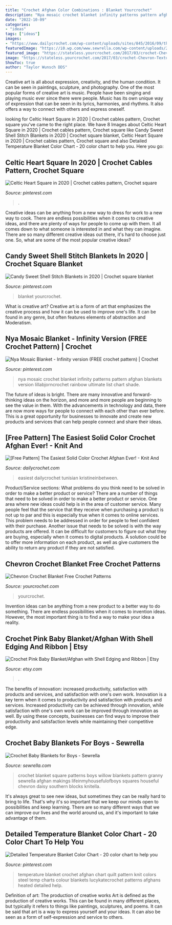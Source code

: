 ```yaml
---
title: "Crochet Afghan Color Combinations : Blanket Yourcrochet"
description: "Nya mosaic crochet blanket infinity patterns pattern afghan blankets version lillabjorncrochet rainbow ultimate list chart shade"
date: "2022-10-09"
categories:
- "ideas"
tags: ["ideas"]
images:
- "https://www.dailycrochet.com/wp-content/uploads/sites/845/2016/09/the-easiest-afghan-ever-3.jpg"
featuredImage: "https://i0.wp.com/www.sewrella.com/wp-content/uploads/2017/12/20160915_114819.jpg?resize=900%2C1600&amp;ssl=1"
featured_image: "https://stateless.yourcrochet.com/2017/03/crochet-Chevron-Textured-Blanket--1024x683.jpg"
image: "https://stateless.yourcrochet.com/2017/03/crochet-Chevron-Textured-Blanket--1024x683.jpg"
ShowToc: true
author: "Taylor Wunsch DDS"
---
```



Creative art is all about expression, creativity, and the human condition. It can be seen in paintings, sculpture, and photography. One of the most popular forms of creative art is music. People have been singing and playing music ever since there were people. Music has its own unique way of expression that can be seen in its lyrics, harmonies, and rhythms. It also offers a way to connect with others and express oneself.

	

		
looking for Celtic Heart Square in 2020 | Crochet cables pattern, Crochet square you've came to the right place. We have 8 Images about Celtic Heart Square in 2020 | Crochet cables pattern, Crochet square like Candy Sweet Shell Stitch Blankets in 2020 | Crochet square blanket, Celtic Heart Square in 2020 | Crochet cables pattern, Crochet square and also Detailed Temperature Blanket Color Chart - 20 color chart to help you. Here you go:
		
    
## Celtic Heart Square In 2020 | Crochet Cables Pattern, Crochet Square

<img loading=lazy src="https://i.pinimg.com/736x/fa/26/ea/fa26ea889556609fd22430769383df98.jpg" onerror="this.onerror=null;this.src='https://tse2.mm.bing.net/th?id=OIP.6iAGqFq0JbUgAgED0pdNygHaLH&amp;pid=15.1';" alt="Celtic Heart Square in 2020 | Crochet cables pattern, Crochet square">

_Source: pinterest.com_

>. 

	

Creative ideas can be anything from a new way to dress for work to a new way to cook. There are endless possibilities when it comes to creative ideas, and there are plenty of ways for people to come up with them. It all comes down to what someone is interested in and what they can imagine. There are so many different creative ideas out there, it's hard to choose just one. So, what are some of the most popular creative ideas?

    
## Candy Sweet Shell Stitch Blankets In 2020 | Crochet Square Blanket

<img loading=lazy src="https://i.pinimg.com/736x/8f/68/72/8f6872a238bba561078cba7a6830f096.jpg" onerror="this.onerror=null;this.src='https://tse1.mm.bing.net/th?id=OIP.Bx9vui4LC8p4M-RwKTeVKQHaRS&amp;pid=15.1';" alt="Candy Sweet Shell Stitch Blankets in 2020 | Crochet square blanket">

_Source: pinterest.com_

>blanket yourcrochet. 

	

What is creative art?
Creative art is a form of art that emphasizes the creative process and how it can be used to improve one's life. It can be found in any genre, but often features elements of abstraction and Moderatism.

    
## Nya Mosaic Blanket - Infinity Version (FREE Crochet Pattern) | Crochet

<img loading=lazy src="https://i.pinimg.com/originals/b9/f0/b7/b9f0b76916becafca058b7657361c987.png" onerror="this.onerror=null;this.src='https://tse1.mm.bing.net/th?id=OIP.fQE94WblEcRsAHE5itXxiQHaHa&amp;pid=15.1';" alt="Nya Mosaic Blanket - Infinity version (FREE crochet pattern) | Crochet">

_Source: pinterest.com_

>nya mosaic crochet blanket infinity patterns pattern afghan blankets version lillabjorncrochet rainbow ultimate list chart shade. 

	

The future of ideas is bright. There are many innovative and forward-thinking ideas on the horizon, and more and more people are beginning to see the value in them. With the advancements in technology and data, there are now more ways for people to connect with each other than ever before. This is a great opportunity for businesses to innovate and create new products and services that can help people connect and share their ideas.

    
## [Free Pattern] The Easiest Solid Color Crochet Afghan Ever! - Knit And

<img loading=lazy src="https://www.dailycrochet.com/wp-content/uploads/sites/845/2016/09/the-easiest-afghan-ever-3.jpg" onerror="this.onerror=null;this.src='https://tse1.mm.bing.net/th?id=OIP.DK4f9fMBO8j4CTnjTOfqMAHaLI&amp;pid=15.1';" alt="[Free Pattern] The Easiest Solid Color Crochet Afghan Ever! - Knit And">

_Source: dailycrochet.com_

>easiest dailycrochet tunisian kristineinbetween. 

	

Product/Service sections: What problems do you think need to be solved in order to make a better product or service?
There are a number of things that need to be solved in order to make a better product or service. One area where new ideas could help is in the area of customer service. Many people feel that the service that they receive when purchasing a product is not up to par and this is especially true when it comes to online services. This problem needs to be addressed in order for people to feel confident with their purchase. Another issue that needs to be solved is with the way products are offered. It can be difficult for customers to figure out what they are buying, especially when it comes to digital products. A solution could be to offer more information on each product, as well as give customers the ability to return any product if they are not satisfied.

    
## Chevron Crochet Blanket Free Crochet Patterns

<img loading=lazy src="https://stateless.yourcrochet.com/2017/03/crochet-Chevron-Textured-Blanket--1024x683.jpg" onerror="this.onerror=null;this.src='https://tse2.mm.bing.net/th?id=OIP.DtZjqiXe-o7hkQ0NvCLFXwHaE8&amp;pid=15.1';" alt="Chevron Crochet Blanket Free Crochet Patterns">

_Source: yourcrochet.com_

>yourcrochet. 

	

Invention ideas can be anything from a new product to a better way to do something. There are endless possibilities when it comes to invention ideas. However, the most important thing is to find a way to make your idea a reality.

    
## Crochet Pink Baby Blanket/Afghan With Shell Edging And Ribbon | Etsy

<img loading=lazy src="https://i.etsystatic.com/7401551/r/il/f4758e/565675234/il_1588xN.565675234_elv2.jpg" onerror="this.onerror=null;this.src='https://tse2.mm.bing.net/th?id=OIP.-FeceS9jJiHnU95xXnd9lwHaE8&amp;pid=15.1';" alt="Crochet Pink Baby Blanket/Afghan with Shell Edging and Ribbon | Etsy">

_Source: etsy.com_

>. 

	

The benefits of innovation: increased productivity, satisfaction with products and services, and satisfaction with one's own work.
Innovation is a key term when it comes to productivity and satisfaction with products and services. Increased productivity can be achieved through innovation, while satisfaction with one's own work can be improved through innovation as well. By using these concepts, businesses can find ways to improve their productivity and satisfaction levels while maintaining their competitive edge.

    
## Crochet Baby Blankets For Boys - Sewrella

<img loading=lazy src="https://i0.wp.com/www.sewrella.com/wp-content/uploads/2017/12/20160915_114819.jpg?resize=900%2C1600&amp;ssl=1" onerror="this.onerror=null;this.src='https://tse4.mm.bing.net/th?id=OIP.RGJbcMGjdZMExyfo7DT6RgHaNK&amp;pid=15.1';" alt="Crochet Baby Blankets for Boys - Sewrella">

_Source: sewrella.com_

>crochet blanket square patterns boys willow blankets pattern granny sewrella afghan makings lifeinmyhousefulofboys squares houseful chevron daisy southern blocks knitella. 

	

It's always great to see new ideas, but sometimes they can be really hard to bring to life. That's why it's so important that we keep our minds open to possibilities and keep learning. There are so many different ways that we can improve our lives and the world around us, and it's important to take advantage of them.

    
## Detailed Temperature Blanket Color Chart - 20 Color Chart To Help You

<img loading=lazy src="https://i.pinimg.com/736x/6e/90/f8/6e90f890cca0d740123ad6f6e4f0cda2.jpg" onerror="this.onerror=null;this.src='https://tse4.mm.bing.net/th?id=OIP.sG59WqFjEdNOHx-w6HTCqAHaTs&amp;pid=15.1';" alt="Detailed Temperature Blanket Color Chart - 20 color chart to help you">

_Source: pinterest.com_

>temperature blanket crochet afghan chart quilt pattern knit colors steel temp charts colour blankets lucykatecrochet patterns afghans heated detailed help. 

	

Definition of art: The production of creative works
Art is defined as the production of creative works. This can be found in many different places, but typically it refers to things like paintings, sculptures, and poems. It can be said that art is a way to express yourself and your ideas. It can also be seen as a form of self-expression and service to others.

